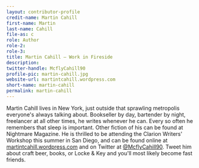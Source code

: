 ```yaml
---
layout: contributor-profile
credit-name: Martin Cahill
first-name: Martin
last-name: Cahill
file-as: c
role: Author
role-2:
role-3:
title: Martin Cahill — Work in Fireside
description:
twitter-handle: McflyCahill90
profile-pic: martin-cahill.jpg
website-url: martintcahill.wordpress.com
short-name: martin-cahill
permalink: martin-cahill
---
```


Martin Cahill lives in New York, just outside that sprawling metropolis everyone's always talking about. Bookseller by day, bartender by night, freelancer at all other times, he writes whenever he can. Every so often he remembers that sleep is important. Other fiction of his can be found at Nightmare Magazine. He is thrilled to be attending the Clarion Writers' Workshop this summer in San Diego, and can be found online at <a href="http://martintcahill.wordpress.com">martintcahill.wordpress.com</a> and on Twitter at <a href="http://twitter.com/McflyCahill90">@McflyCahill90</a>. Tweet him about craft beer, books, or Locke &amp; Key and you'll most likely become fast friends.
